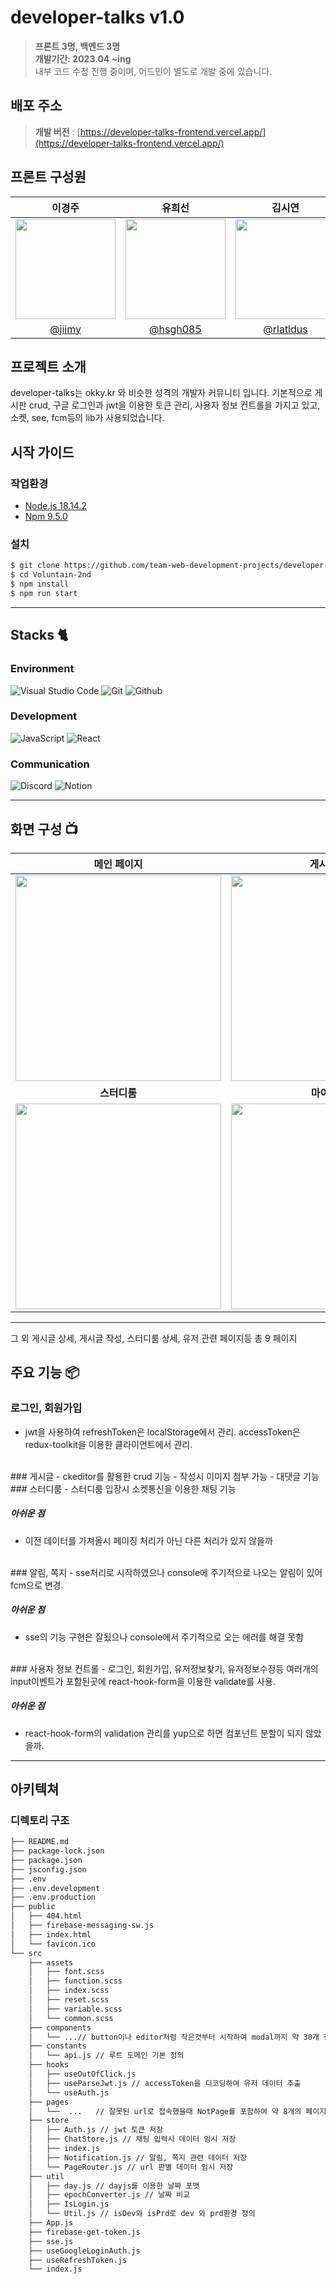 # developer-talks v1.0
> **프론트 3명, 백엔드 3명** <br/> **개발기간: 2023.04 ~ing** <br/> 내부 코드 수정 진행 중이며, 어드민이 별도로 개발 중에 있습니다.

## 배포 주소

> **개발 버전** : [https://developer-talks-frontend.vercel.app/](https://developer-talks-frontend.vercel.app/) <br>

## 프론트 구성원

|      이경주       |          유희선         |       김시연         |
| :------------------------------------------------------------------------------: | :---------------------------------------------------------------------------------------------------------------------------------------------------: | :---------------------------------------------------------------------------------------------------------------------------------------------------------------------------------------------------: | 
|   <img width="160px" src="https://avatars.githubusercontent.com/u/24261724?v=4" />    |                      <img width="160px" src="https://avatars.githubusercontent.com/u/84820008?v=4" />    |                   <img width="160px" src="https://avatars.githubusercontent.com/u/122216298?v=4"/>   |
|   [@jiimy](https://github.com/jiimy)   |    [@hsgh085](https://github.com/hsgh085)  | [@rlatldus](https://github.com/rlatldus)  |


## 프로젝트 소개

developer-talks는 okky.kr 와 비슷한 성격의 개발자 커뮤니티 입니다.
기본적으로 게시판 crud, 구글 로그인과 jwt을 이용한 토큰 관리, 사용자 정보 컨트롤을 가지고 있고, 
소켓, see, fcm등의 lib가 사용되었습니다.

## 시작 가이드
### 작업환경

- [Node.js 18.14.2](https://nodejs.org/ca/blog/release/v18.14.2/)
- [Npm 9.5.0](https://www.npmjs.com/package/npm/v/9.5.0)

### 설치
``` bash
$ git clone https://github.com/team-web-development-projects/developer-talks-frontend.git
$ cd Voluntain-2nd
$ npm install 
$ npm run start
```

---

## Stacks 🐈

### Environment
![Visual Studio Code](https://img.shields.io/badge/Visual%20Studio%20Code-007ACC?style=for-the-badge&logo=Visual%20Studio%20Code&logoColor=white)
![Git](https://img.shields.io/badge/Git-F05032?style=for-the-badge&logo=Git&logoColor=white)
![Github](https://img.shields.io/badge/GitHub-181717?style=for-the-badge&logo=GitHub&logoColor=white)             


### Development
![JavaScript](https://img.shields.io/badge/JavaScript-F7DF1E?style=for-the-badge&logo=Javascript&logoColor=white)
![React](https://img.shields.io/badge/React-20232A?style=for-the-badge&logo=react&logoColor=61DAFB)

### Communication
![Discord](https://img.shields.io/badge/discord-5865F2?style=for-the-badge&logo=discord&logoColor=white)
![Notion](https://img.shields.io/badge/Notion-000000?style=for-the-badge&logo=Notion&logoColor=white)


---
## 화면 구성 📺

| 메인 페이지  |  게시글 목록   |
| :-------------------------------------------: | :------------: |
|  <img width="329" src="https://i.postimg.cc/rmRD7hMm/image.jpg"/> |  <img width="329" src="https://i.postimg.cc/W43FwNy0/image.jpg"/>|  
| **스터디룸**  |  **마이페이지** |  
| <img width="329" src="https://i.postimg.cc/gj9xpv2K/image.jpg"/>   |  <img width="329" src="https://i.postimg.cc/BvV8YWWk/image.jpg"/>     |

---
그 외 게시글 상세, 게시글 작성, 스터디룸 상세, 유저 관련 페이지등 총 9 페이지

## 주요 기능 📦

### 로그인, 회원가입
- jwt을 사용하여 refreshToken은 localStorage에서 관리. accessToken은 redux-toolkit을 이용한 클라이언트에서 관리.


<br/>
### 게시글
- ckeditor를 활용한 crud 기능
- 작성시 이미지 첨부 가능
- 대댓글 기능
  
<br/>
### 스터디룸
- 스터디룸 입장시 소켓통신을 이용한 채팅 기능

##### 아쉬운 점
- 이전 데이터를 가져올시 페이징 처리가 아닌 다른 처리가 있지 않을까

<br/>
### 알림, 쪽지
- sse처리로 시작하였으나 console에 주기적으로 나오는 알림이 있어 fcm으로 변경.

##### 아쉬운 점
- sse의 기능 구현은 잘됬으나 console에서 주기적으로 오는 에러를 해결 못함

<br/>
### 사용자 정보 컨트롤
- 로그인, 회원가입, 유저정보찾기, 유저정보수정등 여러개의 input이벤트가 포함된곳에 react-hook-form을 이용한 validate를 사용.

##### 아쉬운 점
- react-hook-form의 validation 관리를 yup으로 하면 컴포넌트 분할이 되지 않았을까.


---
## 아키텍쳐

### 디렉토리 구조
```bash
├── README.md
├── package-lock.json
├── package.json
├── jsconfig.json
├── .env
├── .env.development
├── .env.production
├── public
│   ├── 404.html
│   ├── firebase-messaging-sw.js
│   ├── index.html
│   └── favicon.ico
└── src
    ├── assets
    │   ├── font.scss
    │   ├── function.scss
    │   ├── index.scss
    │   ├── reset.scss
    │   ├── variable.scss
    │   └── common.scss
    ├── components
    │   └── ...// button이나 editor처럼 작은것부터 시작하여 modal까지 약 30개 정도의 컴포넌트가 있습니다.
    ├── constants
    │   └── api.js // 루트 도메인 기본 정의
    ├── hooks
    │   ├── useOutOfClick.js
    │   ├── useParseJwt.js // accessToken을 디코딩하여 유저 데이터 추출
    │   └── useAuth.js
    ├── pages
    │   └──  ...   // 잘못된 url로 접속했을때 NotPage를 포함하여 약 8개의 페이지가 있습니다.
    ├── store
    │   ├── Auth.js // jwt 토큰 저장
    │   ├── ChatStore.js // 채팅 입력시 데이터 임시 저장
    │   ├── index.js 
    │   ├── Notification.js // 알림, 쪽지 관련 데이터 저장
    │   └── PageRouter.js // url 판별 데이터 임시 저장
    ├── util
    │   ├── day.js // dayjs를 이용한 날짜 포맷
    │   ├── epochConverter.js // 날짜 비교
    │   ├── IsLogin.js 
    │   └── Util.js // isDev와 isPrd로 dev 와 prd환경 정의
    ├── App.js
    ├── firebase-get-token.js
    ├── sse.js
    ├── useGoogleLoginAuth.js
    ├── useRefreshToken.js
    └── index.js

```

